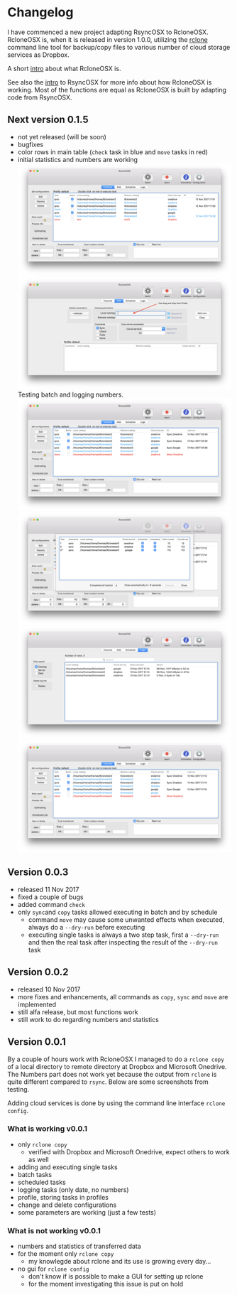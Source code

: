 # Changelog

I have commenced a new project adapting RsyncOSX to RcloneOSX. RcloneOSX is, when it is released in version 1.0.0, utilizing the [rclone](https://rclone.org) command line tool for backup/copy files to various number of cloud storage services as Dropbox.

A short [intro](https://rsyncosx.github.io/Documentation/docs/RcloneOSX/Intro/Intro.html) about what RcloneOSX is.

See also the [intro](https://rsyncosx.github.io/Documentation/docs/Intro.html) to RsyncOSX for more info about how RcloneOSX is working. Most of the functions are equal as RcloneOSX is built by adapting code from RsyncOSX.

## Next version 0.1.5

* not yet released (will be soon)
* bugfixes
* color rows in main table (`check` task in blue and `move` tasks in red)
* initial statistics and numbers are working
![](rc0.1.5/main.png)
![](rc0.1.5/add.png)
Testing batch and logging numbers.
![](rc0.1.5/batch1.png)
![](rc0.1.5/batch2.png)
![](rc0.1.5/batch3.png)
![](rc0.1.5/batch4.png)

## Version 0.0.3

* released 11 Nov 2017
* fixed a couple of bugs
* added command `check`
* only `sync`and `copy` tasks allowed executing in batch and by schedule
  - command `move` may cause some unwanted effects when executed, always do a `--dry-run` before executing
  - executing single tasks is always a two step task, first a `--dry-run` and then the real task after inspecting the result of the `--dry-run` task

## Version 0.0.2

* released 10 Nov 2017
* more fixes and enhancements, all commands as `copy`, `sync` and `move` are implemented
* still alfa release, but most functions work
* still work to do regarding numbers and statistics

## Version 0.0.1

By a couple of hours work with RcloneOSX I managed to do a `rclone copy` of a local directory to remote directory at Dropbox and Microsoft Onedrive. The Numbers part does not work yet because the output from `rclone` is quite different compared to `rsync`. Below are some screenshots from testing.

Adding cloud services is done by using the command line interface `rclone config`.

### What is working v0.0.1

* only `rclone copy`
  - verified with Dropbox and Microsoft Onedrive, expect others to work as well
* adding and executing single tasks
* batch tasks
* scheduled tasks
* logging tasks (only date, no numbers)
* profile, storing tasks in profiles
* change and delete configurations
* some parameters are working (just a few tests)

### What is not working v0.0.1

* numbers and statistics of transferred data
* for the moment only `rclone copy`
  - my knowlegde about rclone and its use is growing every day...
* no gui for `rclone config`
  - don't know if is possible to make a GUI for setting up rclone
  - for the moment investigating this issue is put on hold
